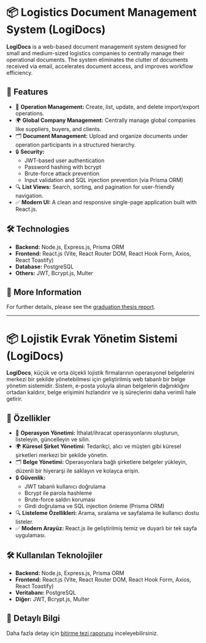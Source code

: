 # 📦 Logistics Document Management System (LogiDocs)

**LogiDocs** is a web-based document management system designed for small and medium-sized logistics companies to centrally manage their operational documents. The system eliminates the clutter of documents received via email, accelerates document access, and improves workflow efficiency.

## 🚀 Features

- 📁 **Operation Management:** Create, list, update, and delete import/export operations.
- 🌍 **Global Company Management:** Centrally manage global companies like suppliers, buyers, and clients.
- 🗂️ **Document Management:** Upload and organize documents under operation participants in a structured hierarchy.
- 🔒 **Security:**
  - JWT-based user authentication
  - Password hashing with bcrypt
  - Brute-force attack prevention
  - Input validation and SQL injection prevention (via Prisma ORM)
- 🔍 **List Views:** Search, sorting, and pagination for user-friendly navigation.
- ✅ **Modern UI:** A clean and responsive single-page application built with React.js.

## 🛠️ Technologies

- **Backend:** Node.js, Express.js, Prisma ORM
- **Frontend:** React.js (Vite, React Router DOM, React Hook Form, Axios, React Toastify)
- **Database:** PostgreSQL
- **Others:** JWT, Bcrypt.js, Multer

## 📖 More Information

For further details, please see the [graduation thesis report](https://github.com/AytekSangun/LojistikEvrakYonetimi/blob/main/Graduation%20Thesis.pdf).

---

# 📦 Lojistik Evrak Yönetim Sistemi (LogiDocs)

**LogiDocs**, küçük ve orta ölçekli lojistik firmalarının operasyonel belgelerini merkezi bir şekilde yönetebilmesi için geliştirilmiş web tabanlı bir belge yönetim sistemidir. Sistem, e-posta yoluyla alınan belgelerin dağınıklığını ortadan kaldırır, belge erişimini hızlandırır ve iş süreçlerini daha verimli hale getirir.

## 🚀 Özellikler

- 📁 **Operasyon Yönetimi:** İthalat/ihracat operasyonlarını oluşturun, listeleyin, güncelleyin ve silin.
- 🌍 **Küresel Şirket Yönetimi:** Tedarikçi, alıcı ve müşteri gibi küresel şirketleri merkezi bir şekilde yönetin.
- 🗂️ **Belge Yönetimi:** Operasyonlara bağlı şirketlere belgeler yükleyin, düzenli bir hiyerarşi ile saklayın ve kolayca erişin.
- 🔒 **Güvenlik:**
  - JWT tabanlı kullanıcı doğrulama
  - Bcrypt ile parola hashleme
  - Brute-force saldırı koruması
  - Girdi doğrulama ve SQL injection önleme (Prisma ORM)
- 🔍 **Listeleme Özellikleri:** Arama, sıralama ve sayfalama ile kullanıcı dostu listeler.
- ✅ **Modern Arayüz:** React.js ile geliştirilmiş temiz ve duyarlı bir tek sayfa uygulaması.

## 🛠️ Kullanılan Teknolojiler

- **Backend:** Node.js, Express.js, Prisma ORM
- **Frontend:** React.js (Vite, React Router DOM, React Hook Form, Axios, React Toastify)
- **Veritabanı:** PostgreSQL
- **Diğer:** JWT, Bcrypt.js, Multer

## 📖 Detaylı Bilgi

Daha fazla detay için [bitirme tezi raporunu](https://github.com/AytekSangun/LojistikEvrakYonetimi/blob/main/Graduation%20Thesis.pdf) inceleyebilirsiniz.

